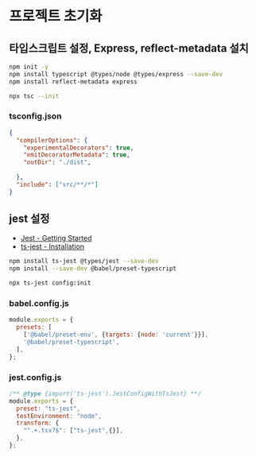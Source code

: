 # 프로젝트 초기화

## 타입스크립트 설정, Express, reflect-metadata 설치
```bash
npm init -y
npm install typescript @types/node @types/express --save-dev
npm install reflect-metadata express

npx tsc --init
```

### tsconfig.json
```json
{
  "compilerOptions": {
    "experimentalDecorators": true,
    "emitDecoratorMetadata": true,
    "outDir": "./dist",
    
  },
  "include": ["src/**/*"]
}
```

## jest 설정
* [Jest - Getting Started](https://jestjs.io/docs/getting-started#using-typescript)
* [ts-jest - Installation](https://kulshekhar.github.io/ts-jest/docs/getting-started/installation/#jest-config-file)
```bash
npm install ts-jest @types/jest --save-dev
npm install --save-dev @babel/preset-typescript

npx ts-jest config:init
```
### babel.config.js
```js
module.exports = {
  presets: [
    ['@babel/preset-env', {targets: {node: 'current'}}],
    '@babel/preset-typescript',
  ],
};
```
### jest.config.js
```js
/** @type {import('ts-jest').JestConfigWithTsJest} **/
module.exports = {
  preset: "ts-jest",
  testEnvironment: "node",
  transform: {
    "^.+.tsx?$": ["ts-jest",{}],
  },
};
```